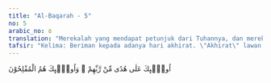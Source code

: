 ```yaml
---
title: "Al-Baqarah - 5"
no: 5
arabic_no: ٥
translation: "Merekalah yang mendapat petunjuk dari Tuhannya, dan mereka itulah orang-orang yang beruntung."
tafsir: "Kelima: Beriman kepada adanya hari akhirat. \"Akhirat\" lawan dari \"dunia\". Akhirat ialah tempat manusia berada setelah dunia ini lenyap. \"Beriman akan adanya akhirat\" ialah benar-benar percaya adanya hidup yang kedua setelah dunia ini berakhir.\n\nOrang-orang yang mempunyai sifat yang lima di atas adalah orang-orang yang mendapat petunjuk dan bimbingan Allah dan merekalah orang-orang yang akan merasakan hasil iman dan amal mereka di akhirat nanti, mereka memperoleh keridaan Allah dan tempat tinggal mereka di akhirat ialah di surga yang penuh kenikmatan. Di dalamnya mereka menikmati kebahagiaan yang abadi."
---
```


اُولٰۤىِٕكَ عَلٰى هُدًى مِّنْ رَّبِّهِمْ ۙ وَاُولٰۤىِٕكَ هُمُ الْمُفْلِحُوْنَ
